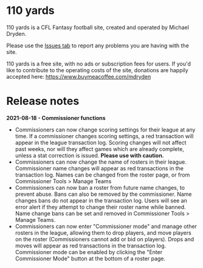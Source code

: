# 110 yards

110 yards is a CFL Fantasy football site, created and operated by Michael Dryden.

Please use the [Issues tab](https://github.com/mdryden/110yards/issues/new) to report any problems you are having with the site.

110 yards is a free site, with no ads or subscription fees for users.  If you'd like to contribute to the operating costs of the site, donations are happily accepted here: https://www.buymeacoffee.com/mdryden

# Release notes

**2021-08-18 - Commissioner functions**

* Commissioners can now change scoring settings for their league at any time.  If a commissioner changes scoring settings, a red transaction will appear in the league transaction log.  Scoring changes will not affect past weeks, nor will they affect games which are already complete, unless a stat correction is issued.  **Please use with caution.**
* Commissioners can now change the name of rosters in their league.  Commissioner name changes will appear as red transactions in the transaction log.  Names can be changed from the roster page, or from Commissioner Tools > Manage Teams
* Commissioners can now ban a roster from future name changes, to prevent abuse.  Bans can also be removed by the commissioner.  Name changes bans do not appear in the transaction log.  Users will see an error alert if they attempt to change their roster name while banned.  Name change bans can be set and removed in Commissioner Tools > Manage Teams.
* Commissioners can now enter "Commissioner mode" and manage other rosters in the league, allowing them to drop players, and move players on the roster (Commissioners cannot add or bid on players).  Drops and moves will appear as red transactions in the transaction log.  Commissioner mode can be enabled by clicking the "Enter Commissioner Mode" button at the bottom of a roster page.

